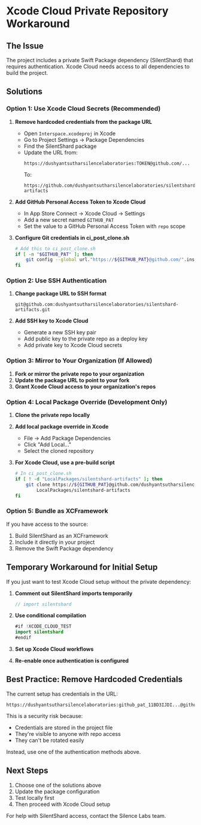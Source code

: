 # Xcode Cloud Private Repository Workaround

## The Issue
The project includes a private Swift Package dependency (SilentShard) that requires authentication. Xcode Cloud needs access to all dependencies to build the project.

## Solutions

### Option 1: Use Xcode Cloud Secrets (Recommended)

1. **Remove hardcoded credentials from the package URL**
   - Open `Interspace.xcodeproj` in Xcode
   - Go to Project Settings → Package Dependencies
   - Find the SilentShard package
   - Update the URL from:
     ```
     https://dushyantsutharsilencelaboratories:TOKEN@github.com/...
     ```
     To:
     ```
     https://github.com/dushyantsutharsilencelaboratories/silentshard-artifacts
     ```

2. **Add GitHub Personal Access Token to Xcode Cloud**
   - In App Store Connect → Xcode Cloud → Settings
   - Add a new secret named `GITHUB_PAT`
   - Set the value to a GitHub Personal Access Token with `repo` scope

3. **Configure Git credentials in ci_post_clone.sh**
   ```bash
   # Add this to ci_post_clone.sh
   if [ -n "$GITHUB_PAT" ]; then
       git config --global url."https://${GITHUB_PAT}@github.com/".insteadOf "https://github.com/"
   fi
   ```

### Option 2: Use SSH Authentication

1. **Change package URL to SSH format**
   ```
   git@github.com:dushyantsutharsilencelaboratories/silentshard-artifacts.git
   ```

2. **Add SSH key to Xcode Cloud**
   - Generate a new SSH key pair
   - Add public key to the private repo as a deploy key
   - Add private key to Xcode Cloud secrets

### Option 3: Mirror to Your Organization (If Allowed)

1. **Fork or mirror the private repo to your organization**
2. **Update the package URL to point to your fork**
3. **Grant Xcode Cloud access to your organization's repos**

### Option 4: Local Package Override (Development Only)

1. **Clone the private repo locally**
2. **Add local package override in Xcode**
   - File → Add Package Dependencies
   - Click "Add Local..."
   - Select the cloned repository

3. **For Xcode Cloud, use a pre-build script**
   ```bash
   # In ci_post_clone.sh
   if [ ! -d "LocalPackages/silentshard-artifacts" ]; then
       git clone https://${GITHUB_PAT}@github.com/dushyantsutharsilencelaboratories/silentshard-artifacts.git \
           LocalPackages/silentshard-artifacts
   fi
   ```

### Option 5: Bundle as XCFramework

If you have access to the source:
1. Build SilentShard as an XCFramework
2. Include it directly in your project
3. Remove the Swift Package dependency

## Temporary Workaround for Initial Setup

If you just want to test Xcode Cloud setup without the private dependency:

1. **Comment out SilentShard imports temporarily**
   ```swift
   // import silentshard
   ```

2. **Use conditional compilation**
   ```swift
   #if !XCODE_CLOUD_TEST
   import silentshard
   #endif
   ```

3. **Set up Xcode Cloud workflows**
4. **Re-enable once authentication is configured**

## Best Practice: Remove Hardcoded Credentials

The current setup has credentials in the URL:
```
https://dushyantsutharsilencelaboratories:github_pat_11BD3IJDI...@github.com/...
```

This is a security risk because:
- Credentials are stored in the project file
- They're visible to anyone with repo access
- They can't be rotated easily

Instead, use one of the authentication methods above.

## Next Steps

1. Choose one of the solutions above
2. Update the package configuration
3. Test locally first
4. Then proceed with Xcode Cloud setup

For help with SilentShard access, contact the Silence Labs team.
